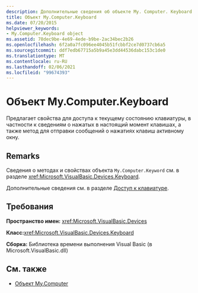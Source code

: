 ```yaml
---
description: Дополнительные сведения об объекте My. Computer. Keyboard
title: Объект My.Computer.Keyboard
ms.date: 07/20/2015
helpviewer_keywords:
- My.Computer.Keyboard object
ms.assetid: 78dec9be-4e69-4ede-b9be-2ac34bec2b26
ms.openlocfilehash: 6f2a0a7fc096ee4045b51fcbbf2ce7d0737cb6a5
ms.sourcegitcommit: ddf7edb67715a5b9a45e3dd44536dabc153c1de0
ms.translationtype: MT
ms.contentlocale: ru-RU
ms.lasthandoff: 02/06/2021
ms.locfileid: "99674393"
---
```

# <a name="mycomputerkeyboard-object"></a>Объект My.Computer.Keyboard

Предлагает свойства для доступа к текущему состоянию клавиатуры, в частности к сведениям о нажатых в настоящий момент клавишах, а также метод для отправки сообщений о нажатиях клавиш активному окну.  
  
## <a name="remarks"></a>Remarks  

 Сведения о методах и свойствах объекта `My.Computer.Keyword` см. в разделе <xref:Microsoft.VisualBasic.Devices.Keyboard>.  
  
 Дополнительные сведения см. в разделе [Доступ к клавиатуре](../../developing-apps/programming/computer-resources/accessing-the-keyboard.md).  
  
## <a name="requirements"></a>Требования  

 **Пространство имен:** <xref:Microsoft.VisualBasic.Devices>  
  
 **Класс:**<xref:Microsoft.VisualBasic.Devices.Keyboard>  
  
 **Сборка:** Библиотека времени выполнения Visual Basic (в Microsoft.VisualBasic.dll)  
  
## <a name="see-also"></a>См. также

- [Объект My.Computer](my-computer-object.md)
